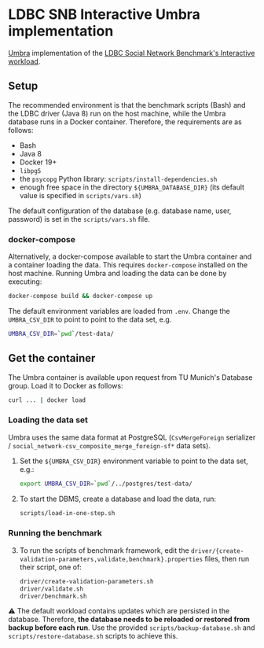 # LDBC SNB Interactive Umbra implementation

[Umbra](https://umbra-db.com/) implementation of the [LDBC Social Network Benchmark's Interactive workload](https://github.com/ldbc/ldbc_snb_docs).

## Setup

The recommended environment is that the benchmark scripts (Bash) and the LDBC driver (Java 8) run on the host machine, while the Umbra database runs in a Docker container. Therefore, the requirements are as follows:

* Bash
* Java 8
* Docker 19+
* `libpg5`
* the `psycopg` Python library: `scripts/install-dependencies.sh`
* enough free space in the directory `${UMBRA_DATABASE_DIR}` (its default value is specified in `scripts/vars.sh`)

The default configuration of the database (e.g. database name, user, password) is set in the `scripts/vars.sh` file.

### docker-compose

Alternatively, a docker-compose available to start the Umbra container and a container loading the data. This requires `docker-compose` installed on the host machine. Running Umbra and loading the data can be done by executing:

```bash
docker-compose build && docker-compose up
```

The default environment variables are loaded from `.env`. Change the `UMBRA_CSV_DIR` to point to point to the data set, e.g.

```bash
UMBRA_CSV_DIR=`pwd`/test-data/
```

## Get the container

The Umbra container is available upon request from TU Munich's Database group. Load it to Docker as follows:

```bash
curl ... | docker load
```

### Loading the data set

Umbra uses the same data format at PostgreSQL (`CsvMergeForeign` serializer / `social_network-csv_composite_merge_foreign-sf*` data sets).

1. Set the `${UMBRA_CSV_DIR}` environment variable to point to the data set, e.g.:

    ```bash
    export UMBRA_CSV_DIR=`pwd`/../postgres/test-data/
    ```

2. To start the DBMS, create a database and load the data, run:

    ```bash
    scripts/load-in-one-step.sh
    ```

### Running the benchmark

3. To run the scripts of benchmark framework, edit the `driver/{create-validation-parameters,validate,benchmark}.properties` files, then run their script, one of:

    ```bash
    driver/create-validation-parameters.sh
    driver/validate.sh
    driver/benchmark.sh
    ```

:warning: The default workload contains updates which are persisted in the database. Therefore, **the database needs to be reloaded or restored from backup before each run**. Use the provided `scripts/backup-database.sh` and `scripts/restore-database.sh` scripts to achieve this.

